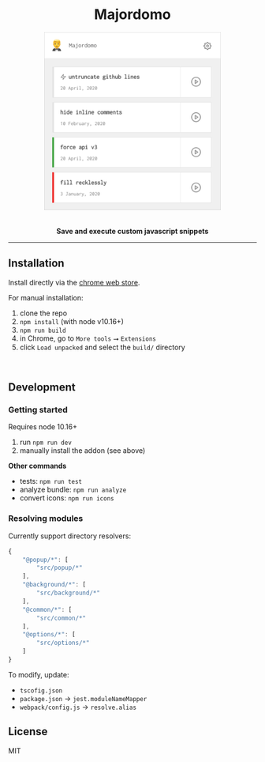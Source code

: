 <div align="center">
	<h1>Majordomo</h1>

<img
	height="360"
	alt="screenshot"
	src="./src/images/screenshot.png"
/>

<p>
<br/>
<b>Save and execute custom javascript snippets</b></p>
</div>

<hr/>

## Installation
Install directly via the [chrome web store](https://chrome.google.com/webstore/detail/majordomo/amaoinacnciehgbddabgpginflahojjm).

For manual installation:
1. clone the repo
1. `npm install` (with node v10.16+)
1. `npm run build`
1. in Chrome, go to `More tools` ⭢ `Extensions`
1. click `Load unpacked` and select the `build/` directory

<br/>

## Development

### Getting started

Requires node 10.16+
1. run `npm run dev`
1. manually install the addon (see above)

**Other commands**
- tests: `npm run test`
- analyze bundle: `npm run analyze`
- convert icons: `npm run icons`


### Resolving modules
Currently support directory resolvers:
```js
{
	"@popup/*": [
		"src/popup/*"
	],
	"@background/*": [
		"src/background/*"
	],
	"@common/*": [
		"src/common/*"
	],
	"@options/*": [
		"src/options/*"
	]
}
```

To modify, update:
- `tscofig.json`
- `package.json` -> `jest.moduleNameMapper`
- `webpack/config.js` -> `resolve.alias`


## License
MIT
